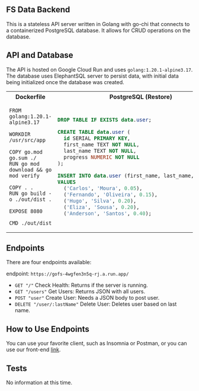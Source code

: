 ## FS Data Backend

This is a stateless API server written in Golang with go-chi that connects to a containerized PostgreSQL database. It allows for CRUD operations on the database.

## API and Database

The API is hosted on Google Cloud Run and uses `golang:1.20.1-alpine3.17`. The database uses ElephantSQL server to persist data, with initial data being initialized once the database was created.

<table align="center">
<tr>
<th>Dockerfile</th>
<th>PostgreSQL (Restore)</th>
</tr>
<tr>
<td>

```
FROM golang:1.20.1-alpine3.17

WORKDIR /usr/src/app

COPY go.mod go.sum ./
RUN go mod download && go mod verify

COPY . .
RUN go build -o ./out/dist .

EXPOSE 8080

CMD ./out/dist
```

</td>
<td>

```sql
DROP TABLE IF EXISTS data.user;

CREATE TABLE data.user (
  id SERIAL PRIMARY KEY,
  first_name TEXT NOT NULL,
  last_name TEXT NOT NULL,
  progress NUMERIC NOT NULL
);

INSERT INTO data.user (first_name, last_name, progress)
VALUES
  ('Carlos', 'Moura', 0.05),
  ('Fernando', 'Oliveira', 0.15),
  ('Hugo', 'Silva', 0.20),
  ('Eliza', 'Sousa', 0.20),
  ('Anderson', 'Santos', 0.40);
```

</td>
</tr>
</table>

## Endpoints

There are four endpoints available:

endpoint: `https://gofs-4wgfen3n5q-rj.a.run.app/`

- `GET "/"` Check Health: Returns if the server is running.
- `GET "/users"` Get Users: Returns JSON with all users.
- `POST "user"` Create User: Needs a JSON body to post user.
- `DELETE "/user/:lastName"` Delete User: Deletes user based on last name.

## How to Use Endpoints

You can use your favorite client, such as Insomnia or Postman, or you can use our front-end [link]().

## Tests

No information at this time.
